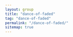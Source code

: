 ```yaml
---
layout: group
title: "dance-of-faded"
tag: "dance-of-faded"
permalink: "/dance-of-faded/"
sitemap: true
---
```

